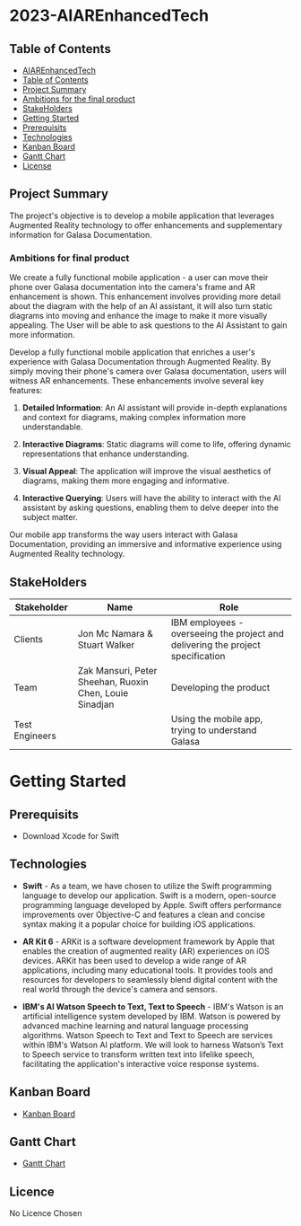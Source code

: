 # 2023-AIAREnhancedTech

## Table of Contents
  - [AIAREnhancedTech](#2023-AIAREnhancedTech)
  - [Table of Contents](#Table-of-Contents)
  - [Project Summary](#Project-Summary)
  - [Ambitions for the final product](#Ambitions-for-final-product)
  - [StakeHolders](#StakeHolders)
  - [Getting Started](#Getting-Started)
  - [Prerequisits](#Prerequisits)
  - [Technologies](#Technologies)
  - [Kanban Board](#Kanban-Board)
  - [Gantt Chart](#Gantt-Chart)
  - [License](#License)

## Project Summary

The project's objective is to develop a mobile application that leverages Augmented Reality technology to offer enhancements and supplementary information for Galasa Documentation.

### Ambitions for final product

We create a fully functional mobile application - a user can move their phone over Galasa documentation into the camera's frame and AR enhancement is shown. This enhancement involves providing more detail about the diagram with the help of an AI assistant, it will also turn static diagrams into moving and enhance the image to make it more visually appealing. The User will be able to ask questions to the AI Assistant to gain more information.

Develop a fully functional mobile application that enriches a user's experience with Galasa Documentation through Augmented Reality. By simply moving their phone's camera over Galasa documentation, users will witness AR enhancements. These enhancements involve several key features:

1. **Detailed Information**: An AI assistant will provide in-depth explanations and context for diagrams, making complex information more understandable.

2. **Interactive Diagrams**: Static diagrams will come to life, offering dynamic representations that enhance understanding.

3. **Visual Appeal**: The application will improve the visual aesthetics of diagrams, making them more engaging and informative.

4. **Interactive Querying**: Users will have the ability to interact with the AI assistant by asking questions, enabling them to delve deeper into the subject matter.

Our mobile app transforms the way users interact with Galasa Documentation, providing an immersive and informative experience using Augmented Reality technology.

## StakeHolders
| Stakeholder | Name | Role |
|-|-|-|
|Clients| Jon Mc Namara & Stuart Walker | IBM employees - overseeing the project and delivering the project specification|
| Team | Zak Mansuri, Peter Sheehan, Ruoxin Chen, Louie Sinadjan | Developing the product |
| Test Engineers | | Using the mobile app, trying to understand Galasa |

# Getting Started

## Prerequisits

* Download Xcode for Swift

## Technologies

* **Swift**  -  As a team, we have chosen to utilize the Swift programming language to develop our application. Swift is a modern, open-source programming language developed by Apple. Swift offers performance improvements over Objective-C and features a clean and concise syntax making it a popular choice for building iOS applications.
  
* **AR Kit 6**  -  ARKit is a software development framework by Apple that enables the creation of augmented reality (AR) experiences on iOS devices. ARKit has been used to develop a wide range of AR applications, including many educational tools.  It provides tools and resources for developers to seamlessly blend digital content with the real world through the device's camera and sensors.
  
* **IBM's AI Watson Speech to Text, Text to Speech**  -  IBM's Watson is an artificial intelligence system developed by IBM. Watson is powered by advanced machine learning and natural language processing algorithms. Watson Speech to Text and Text to Speech are services within IBM's Watson AI platform. We will look to harness Watson’s Text to Speech service to transform written text into lifelike speech, facilitating the application's interactive voice response systems.


## Kanban Board

* [Kanban Board](https://github.com/orgs/spe-uob/projects/137/)

## Gantt Chart

* [Gantt Chart](https://github.com/spe-uob/2023-AIAREnhancedTech)

## Licence

No Licence Chosen
